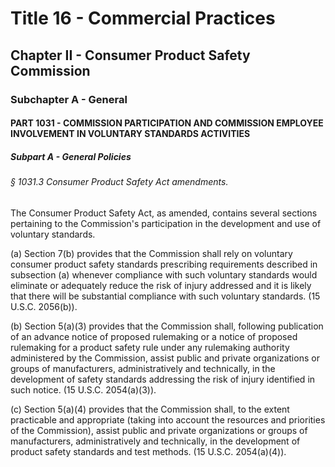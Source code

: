 
# Title 16 - Commercial Practices
## Chapter II - Consumer Product Safety Commission
### Subchapter A - General
#### PART 1031 - COMMISSION PARTICIPATION AND COMMISSION EMPLOYEE INVOLVEMENT IN VOLUNTARY STANDARDS ACTIVITIES
##### Subpart A - General Policies
###### § 1031.3 Consumer Product Safety Act amendments.

The Consumer Product Safety Act, as amended, contains several sections pertaining to the Commission's participation in the development and use of voluntary standards.

(a) Section 7(b) provides that the Commission shall rely on voluntary consumer product safety standards prescribing requirements described in subsection (a) whenever compliance with such voluntary standards would eliminate or adequately reduce the risk of injury addressed and it is likely that there will be substantial compliance with such voluntary standards. (15 U.S.C. 2056(b)).

(b) Section 5(a)(3) provides that the Commission shall, following publication of an advance notice of proposed rulemaking or a notice of proposed rulemaking for a product safety rule under any rulemaking authority administered by the Commission, assist public and private organizations or groups of manufacturers, administratively and technically, in the development of safety standards addressing the risk of injury identified in such notice. (15 U.S.C. 2054(a)(3)).

(c) Section 5(a)(4) provides that the Commission shall, to the extent practicable and appropriate (taking into account the resources and priorities of the Commission), assist public and private organizations or groups of manufacturers, administratively and technically, in the development of product safety standards and test methods. (15 U.S.C. 2054(a)(4)).

